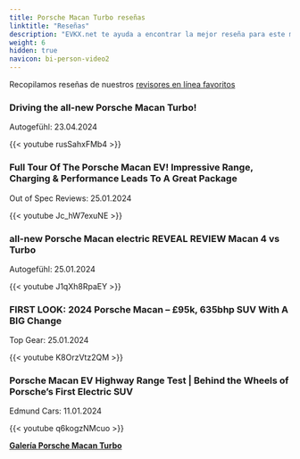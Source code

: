```yaml
---
title: Porsche Macan Turbo reseñas
linktitle: "Reseñas"
description: "EVKX.net te ayuda a encontrar la mejor reseña para este modelo."
weight: 6
hidden: true
navicon: bi-person-video2
---
```

Recopilamos reseñas de nuestros [revisores en línea favoritos](../../../../../guides/evreviewers/)

<div class="container text-center shadow p-2 pe-4 mb-5 bg-body-tertiary rounded border">
<h3>Driving the all-new Porsche Macan Turbo!</h3>
<p>Autogefühl: 23.04.2024</p>

{{< youtube rusSahxFMb4 >}}

</div>
<div class="container text-center shadow p-2 pe-4 mb-5 bg-body-tertiary rounded border">
<h3>Full Tour Of The Porsche Macan EV! Impressive Range, Charging & Performance Leads To A Great Package</h3>
<p>Out of Spec Reviews: 25.01.2024</p>

{{< youtube Jc_hW7exuNE >}}

</div>
<div class="container text-center shadow p-2 pe-4 mb-5 bg-body-tertiary rounded border">
<h3>all-new Porsche Macan electric REVEAL REVIEW Macan 4 vs Turbo</h3>
<p>Autogefühl: 25.01.2024</p>

{{< youtube J1qXh8RpaEY >}}

</div>
<div class="container text-center shadow p-2 pe-4 mb-5 bg-body-tertiary rounded border">
<h3>FIRST LOOK: 2024 Porsche Macan – £95k, 635bhp SUV With A BIG Change</h3>
<p>Top Gear: 25.01.2024</p>

{{< youtube K8OrzVtz2QM >}}

</div>
<div class="container text-center shadow p-2 pe-4 mb-5 bg-body-tertiary rounded border">
<h3>Porsche Macan EV Highway Range Test | Behind the Wheels of Porsche’s First Electric SUV</h3>
<p>Edmund Cars: 11.01.2024</p>

{{< youtube q6kogzNMcuo >}}

</div>
<div class="mt-3 mb-3">
<a href="../gallery/" class="text-decoration-none text-black">
<strong><i class="bi-arrow-left"></i>Galería  </strong>
</a>
<a href="../" class="text-decoration-none text-black float-end">
<strong>Porsche Macan Turbo <i class="bi-arrow-right"></i></strong>
</a>
</div>

